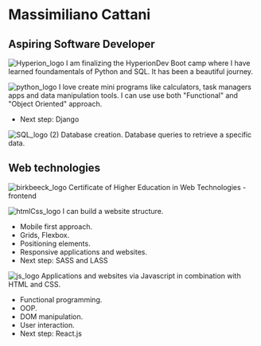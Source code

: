 # Massimiliano Cattani
## Aspiring Software Developer 
![Hyperion_logo](https://github.com/MassimilianoCattani/MassimilianoCattani/assets/52679658/a5b05428-4804-4060-9437-866f5e8adcc3) I am finalizing the HyperionDev Boot camp where I have learned foundamentals of Python and SQL. It has been a beautiful journey.  

![python_logo](https://github.com/MassimilianoCattani/MassimilianoCattani/assets/52679658/940abbc6-22b3-4d15-8a36-0ee57e935dcf) I love create mini programs like calculators, task managers apps and data manipulation tools. I can use use both "Functional" and "Object Oriented" approach.
 - Next step: Django

![SQL_logo (2)](https://github.com/MassimilianoCattani/MassimilianoCattani/assets/52679658/8e88ea36-dd02-4cc6-90a3-b4f7ed32d381) Database creation. Database queries to retrieve a specific data. 





 ## Web technologies
  ![birkbeeck_logo](https://github.com/MassimilianoCattani/MassimilianoCattani/assets/52679658/71dc46ca-e36f-4700-ba70-0d44cc8b0e4e) Certificate of Higher Education in Web Technologies - frontend

![htmlCss_logo](https://github.com/MassimilianoCattani/MassimilianoCattani/assets/52679658/fa6ed18c-d632-4e2b-823a-614e1feee8ce) I can build a website structure. 
 - Mobile first approach.
 - Grids, Flexbox.
 - Positioning elements.
 - Responsive applications and websites.
 - Next step: SASS and LASS

![js_logo](https://github.com/MassimilianoCattani/MassimilianoCattani/assets/52679658/ad1b492d-ea8a-45b7-a9aa-4ab72ba06f16) Applications and websites via Javascript in combination with HTML and CSS.
 - Functional programming.
 - OOP.
 - DOM manipulation.
 - User interaction.
 - Next step: React.js



<!--
- 👯 I’m looking to collaborate on ...
- 🤔 I’m looking for help with ...
- 💬 Ask me about ...
- 📫 How to reach me: ...
- 😄 Pronouns: ...
- ⚡ Fun fact: ...
-->
